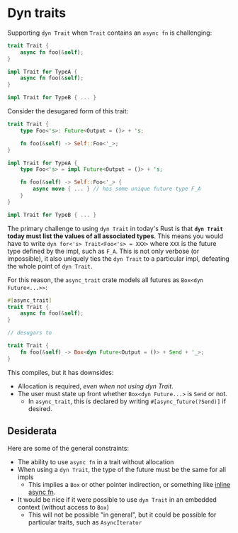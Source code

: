 # Dyn traits

Supporting `dyn Trait` when `Trait` contains an `async fn` is challenging:

```rust
trait Trait {
    async fn foo(&self);
}

impl Trait for TypeA {
    async fn foo(&self);
}

impl Trait for TypeB { ... }
```

Consider the desugared form of this trait:

```rust
trait Trait {
    type Foo<'s>: Future<Output = ()> + 's;

    fn foo(&self) -> Self::Foo<'_>;
}

impl Trait for TypeA {
    type Foo<'s> = impl Future<Output = ()> + 's;

    fn foo(&self) -> Self::Foo<'_> {
        async move { ... } // has some unique future type F_A
    }
}

impl Trait for TypeB { ... }
```

The primary challenge to using `dyn Trait` in today's Rust is that **`dyn Trait` today must list the values of all associated types**. This means you would have to write `dyn for<'s> Trait<Foo<'s> = XXX>` where `XXX` is the future type defined by the impl, such as `F_A`. This is not only verbose (or impossible), it also uniquely ties the `dyn Trait` to a particular impl, defeating the whole point of `dyn Trait`.

For this reason, the `async_trait` crate models all futures as `Box<dyn Future<...>>`:

```rust
#[async_trait]
trait Trait {
    async fn foo(&self);
}

// desugars to

trait Trait {
    fn foo(&self) -> Box<dyn Future<Output = ()> + Send + '_>;
}
```

This compiles, but it has downsides:

* Allocation is required, *even when not using dyn Trait*.
* The user must state up front whether `Box<dyn Future...>` is `Send` or not.
    * In `async_trait`, this is declared by writing `#[async_future(?Send)]` if desired.

## Desiderata

Here are some of the general constraints:

* The ability to use `async fn` in a trait without allocation
* When using a `dyn Trait`, the type of the future must be the same for all impls
    * This implies a `Box` or other pointer indirection, or something like [inline async fn](../design/inline_async_fn.md).
* It would be nice if it were possible to use `dyn Trait` in an embedded context (without access to `Box`)
    * This will not be possible "in general", but it could be possible for particular traits, such as `AsyncIterator`